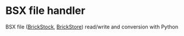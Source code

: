 BSX file handler
================

BSX file ([BrickStock](https://brickstock.patrickbrans.com/), [BrickStore](http://www.brickforge.de/software/brickstore/)) read/write and conversion with Python
